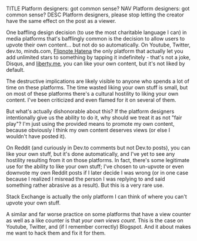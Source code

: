 TITLE Platform designers: got common sense?
NAV Platform designers: got common sense?
DESC Platform designers, please stop letting the creator have the same effect on the post as a viewer.

One baffling design decision (to use the most charitable language I can) in media platforms that's bafflingly common is the decision to allow users to upvote their own content... but not do so automatically. On Youtube, Twitter, dev.to, minds.com, <a rel="nofollow" href="https://en.wikipedia.org/wiki/Flipnote_Studio">Flipnote Hatena</a> <span class="note">the only platform that actually let you add unlimited stars to something by tapping it indefinitely - that's not a joke</span>, Disqus, and <a href="https://liberty.me">liberty.me</a>, you can like your own content, but it's not liked by default.

The destructive implications are likely visible to anyone who spends a lot of time on these platforms. The time wasted liking your own stuff is small, but on most of these platforms there's a cultural hostility to liking your own content. I've been criticized and even flamed for it on several of them.

But what's actually dishonorable about this? If the platform designers intentionally give us the ability to do it, why should we treat it as not "fair play"? I'm just using the provided means to promote my own content, because obviously I think my own content deserves views (or else I wouldn't have posted it).

On Reddit (and curiously in Dev.to comments but not Dev.to posts), you can like your own stuff, but it's done automatically, and I've yet to see any hostility resulting from it on those platforms. In fact, there's some legitimate use for the ability to like your own stuff; I've chosen to un-upvote or even downvote my own Reddit posts if I later decide I was wrong (or in one case because I realized I misread the person I was replying to and said something rather abrasive as a result). But this is a very rare use.

Stack Exchange is actually the only platform I can think of where you can't upvote your own stuff.

A similar and far worse practice on some platforms that have a view counter as well as a like counter is that *your own views count*. This is the case on Youtube, Twitter, and (if I remember correctly) Blogspot. And it about makes me want to hack them and fix it for them.
